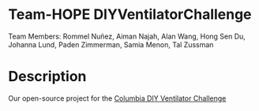 # Team-HOPE DIYVentilatorChallenge
Team Members: Rommel Nuñez, Aiman Najah, Alan Wang, Hong Sen Du, Johanna Lund, Paden Zimmerman, Samia Menon, Tal Zussman
# Description
Our open-source project for the [Columbia DIY Ventilator Challenge](https://engineering.columbia.edu/diy-ventilator-challenge)
